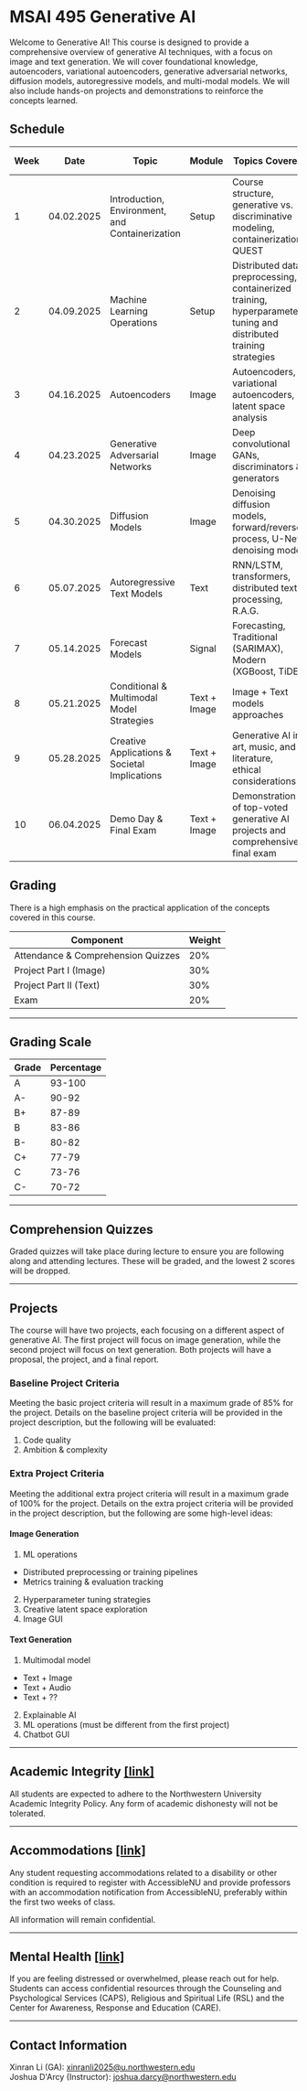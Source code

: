 # MSAI 495 Generative AI

Welcome to Generative AI! This course is designed to provide a comprehensive overview of generative AI techniques, with a focus on image and text generation. We will cover foundational knowledge, autoencoders, variational autoencoders, generative adversarial networks, diffusion models, autoregressive models, and multi-modal models. We will also include hands-on projects and demonstrations to reinforce the concepts learned.

## Schedule

| Week | Date       | Topic   | Module       | Topics Covered  | Modern Architectures | Project Milestone |
|------|------------|--------------------------------------|--------------|--------------------------------------------------------------------------------| -- | -- |
| 1    | 04.02.2025 | Introduction, Environment, and Containerization | Setup | Course structure, generative vs. discriminative modeling, containerization, QUEST | -- | -- |
| 2    | 04.09.2025 | Machine Learning Operations | Setup | Distributed data preprocessing, containerized training, hyperparameter tuning and distributed training strategies | -- | Image Proposal |
| 3    | 04.16.2025 | Autoencoders | Image | Autoencoders, variational autoencoders, latent space analysis | VAE, $\beta$-VAE, Conditional VAE | -- |
| 4    | 04.23.2025 | Generative Adversarial Networks | Image | Deep convolutional GANs, discriminators & generators | WGAN-GP, Pro-GAN, StyleGAN | -- |
| 5    | 04.30.2025 | Diffusion Models | Image | Denoising diffusion models, forward/reverse process, U-Net denoising model | DDIM, Imagen, Stable Diffusion | -- |
| 6    | 05.07.2025 | Autoregressive Text Models | Text | RNN/LSTM, transformers, distributed text processing, R.A.G. | GPT, BERT, T5 | Image Project |
| 7    | 05.14.2025 | Forecast Models | Signal | Forecasting, Traditional (SARIMAX), Modern (XGBoost, TiDE) | SARIMAX, XGBoost, TiDE | Text Proposal |
| 8    | 05.21.2025 | Conditional & Multimodal Model Strategies | Text + Image | Image + Text models approaches | CLIP, DALL-E, BLIP | -- |
| 9    | 05.28.2025 | Creative Applications & Societal Implications | Text + Image | Generative AI in art, music, and literature, ethical considerations | GPT Storyteller, MusicGen | -- |
| 10   | 06.04.2025 | Demo Day & Final Exam | Text + Image | Demonstration of top-voted generative AI projects and comprehensive final exam | -- | Text Project |

## Grading

There is a high emphasis on the practical application of the concepts covered in this course.

| Component | Weight |
| --- | --- |
| Attendance & Comprehension Quizzes | 20% |
| Project Part I (Image) | 30% |
| Project Part II (Text) | 30% |
| Exam | 20% |

------

## Grading Scale

| Grade | Percentage |
| --- | --- |
| A | 93-100 |
| A- | 90-92 |
| B+ | 87-89 |
| B | 83-86 |
| B- | 80-82 |
| C+ | 77-79 |
| C | 73-76 |
| C- | 70-72 |

------

## Comprehension Quizzes

Graded quizzes will take place during lecture to ensure you are following along and attending lectures. These will be graded, and the lowest 2 scores will be dropped. 

------

## Projects

The course will have two projects, each focusing on a different aspect of generative AI. The first project will focus on image generation, while the second project will focus on text generation. Both projects will have a proposal, the project, and a final report.

### Baseline Project Criteria

Meeting the basic project criteria will result in a maximum grade of 85% for the project. Details on the baseline project criteria will be provided in the project description, but the following will be evaluated:

1. Code quality
2. Ambition & complexity

### Extra Project Criteria

Meeting the additional extra project criteria will result in a maximum grade of 100% for the project. Details on the extra project criteria will be provided in the project description, but the following are some high-level ideas:

#### Image Generation

1. ML operations
- Distributed preprocessing or training pipelines
- Metrics training & evaluation tracking
2. Hyperparameter tuning strategies
3. Creative latent space exploration
4. Image GUI

#### Text Generation

1. Multimodal model
- Text + Image
- Text + Audio
- Text + ??
2. Explainable AI
3. ML operations (must be different from the first project)
4. Chatbot GUI

------

## Academic Integrity [[link]](https://www.northwestern.edu/provost/policies-procedures/academic-integrity/index.html)

All students are expected to adhere to the Northwestern University Academic Integrity Policy. Any form of academic dishonesty will not be tolerated.

------

## Accommodations [[link]](https://www.registrar.northwestern.edu/registration-graduation/northwestern-university-syllabus-standards.html#accessibility)

Any student requesting accommodations related to a disability or other condition is required to register with AccessibleNU and provide professors with an accommodation notification from AccessibleNU, preferably within the first two weeks of class. 

All information will remain confidential.

------

## Mental Health [[link]](https://www.registrar.northwestern.edu/registration-graduation/northwestern-university-syllabus-standards.html#wellness-and-health)

If you are feeling distressed or overwhelmed, please reach out for help. Students can access confidential resources through the Counseling and Psychological Services (CAPS), Religious and Spiritual Life (RSL) and the Center for Awareness, Response and Education (CARE).

-----

## Contact Information

Xinran Li (GA): xinranli2025@u.northwestern.edu<br>
Joshua D'Arcy (Instructor): joshua.darcy@northwestern.edu